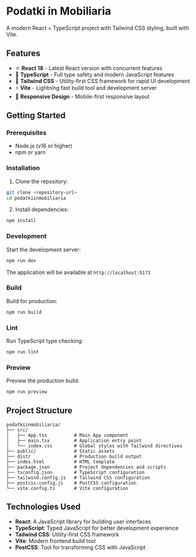 # Podatki in Mobiliaria

A modern React + TypeScript project with Tailwind CSS styling, built with Vite.

## Features

- ⚛️ **React 18** - Latest React version with concurrent features
- 🎯 **TypeScript** - Full type safety and modern JavaScript features
- 🎨 **Tailwind CSS** - Utility-first CSS framework for rapid UI development
- ⚡ **Vite** - Lightning fast build tool and development server
- 📱 **Responsive Design** - Mobile-first responsive layout

## Getting Started

### Prerequisites

- Node.js (v16 or higher)
- npm or yarn

### Installation

1. Clone the repository:
```bash
git clone <repository-url>
cd podatkiinmobiliaria
```

2. Install dependencies:
```bash
npm install
```

### Development

Start the development server:
```bash
npm run dev
```

The application will be available at `http://localhost:5173`

### Build

Build for production:
```bash
npm run build
```

### Lint

Run TypeScript type checking:
```bash
npm run lint
```

### Preview

Preview the production build:
```bash
npm run preview
```

## Project Structure

```
podatkiinmobiliaria/
├── src/
│   ├── App.tsx          # Main App component
│   ├── main.tsx         # Application entry point
│   └── index.css        # Global styles with Tailwind directives
├── public/              # Static assets
├── dist/                # Production build output
├── index.html           # HTML template
├── package.json         # Project dependencies and scripts
├── tsconfig.json        # TypeScript configuration
├── tailwind.config.js   # Tailwind CSS configuration
├── postcss.config.js    # PostCSS configuration
└── vite.config.ts       # Vite configuration
```

## Technologies Used

- **React**: A JavaScript library for building user interfaces
- **TypeScript**: Typed JavaScript for better development experience
- **Tailwind CSS**: Utility-first CSS framework
- **Vite**: Modern frontend build tool
- **PostCSS**: Tool for transforming CSS with JavaScript